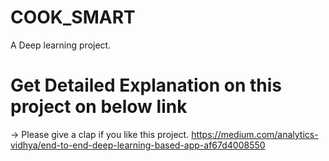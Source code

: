 # COOK_SMART
A Deep learning project.


# Get Detailed Explanation on this project on below link
-> Please give a clap if you like this project.
https://medium.com/analytics-vidhya/end-to-end-deep-learning-based-app-af67d4008550
